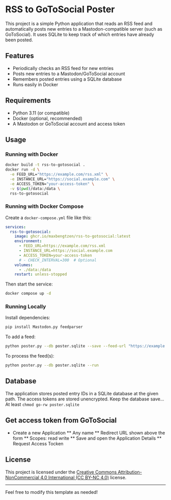 # RSS to GoToSocial Poster

This project is a simple Python application that reads an RSS feed and automatically posts new entries to a Mastodon-compatible server (such as GoToSocial). It uses SQLite to keep track of which entries have already been posted.

## Features

- Periodically checks an RSS feed for new entries
- Posts new entries to a Mastodon/GoToSocial account
- Remembers posted entries using a SQLite database
- Runs easily in Docker

## Requirements

- Python 3.11 (or compatible)
- Docker (optional, recommended)
- A Mastodon or GoToSocial account and access token

## Usage

### Running with Docker

```sh
docker build -t rss-to-gotosocial .
docker run -d \
  -e FEED_URL="https://example.com/rss.xml" \
  -e INSTANCE_URL="https://social.example.com" \
  -e ACCESS_TOKEN="your-access-token" \
  -v $(pwd)/data:/data \
  rss-to-gotosocial
```

### Running with Docker Compose

Create a `docker-compose.yml` file like this:

```yaml
services:
  rss-to-gotosocial:
    image: ghcr.io/maxbengtzen/rss-to-gotosocial:latest
    environment:
      - FEED_URL=https://example.com/rss.xml
      - INSTANCE_URL=https://social.example.com
      - ACCESS_TOKEN=your-access-token
      # - CHECK_INTERVAL=300  # Optional
    volumes:
      - ./data:/data
    restart: unless-stopped
```

Then start the service:

```sh
docker compose up -d
```

### Running Locally

Install dependencies:

```sh
pip install Mastodon.py feedparser
```

To add a feed:

```sh
python poster.py --db poster.sqlite --save --feed-url "https://example.com/feed.rss" --instance-url "https://social.example.com" --access-token-promt
```

To process the feed(s):

```sh
python poster.py --db poster.sqlite --run
```

## Database

The application stores posted entry IDs in a SQLite database at the given path.
The access tokens are stored unencrypted. Keep the database save... At least `chmod go-rw poster.sqlite`

## Get access token from GoToSocial
* Create a new Application
** Any name
** Redirect URL shown above the form
** Scopes: read write
** Save and open the Application Details
** Request Access Tocken

## License

This project is licensed under the [Creative Commons Attribution-NonCommercial 4.0 International (CC BY-NC 4.0)](LICENSE) license.

---

Feel free to modify this template as needed!
